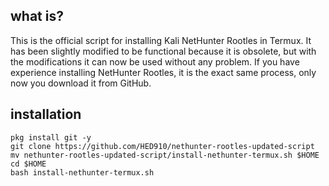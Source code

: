 ## what is?
This is the official script for installing Kali NetHunter Rootles in Termux. It has been slightly modified to be functional because it is obsolete, but with the modifications it can now be used without any problem. If you have experience installing NetHunter Rootles, it is the exact same process, only now you download it from GitHub.
## installation
```
pkg install git -y
git clone https://github.com/HED910/nethunter-rootles-updated-script
mv nethunter-rootles-updated-script/install-nethunter-termux.sh $HOME
cd $HOME
bash install-nethunter-termux.sh
```
